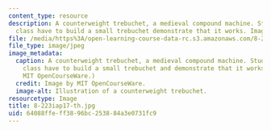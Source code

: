 ```yaml
---
content_type: resource
description: A counterweight trebuchet, a medieval compound machine. Students in this
  class have to build a small trebuchet demonstrate that it works. Image by MIT OpenCourseWare.
file: /media/https%3A/open-learning-course-data-rc.s3.amazonaws.com/8-223-classical-mechanics-ii-january-iap-2017/64088ffeff3896bc253884a3e0731fc9_8-223iap17-th.jpg
file_type: image/jpeg
image_metadata:
  caption: A counterweight trebuchet, a medieval compound machine. Students in this
    class have to build a small trebuchet and demonstrate that it works. (Image by
    MIT OpenCourseWare.)
  credit: Image by MIT OpenCourseWare.
  image-alt: Illustration of a counterweight trebuchet.
resourcetype: Image
title: 8-223iap17-th.jpg
uid: 64088ffe-ff38-96bc-2538-84a3e0731fc9
---
```

